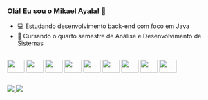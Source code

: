 ### Olá! Eu sou o Mikael Ayala! 👋

- 💻 Estudando desenvolvimento back-end com foco em Java
- 📒 Cursando o quarto semestre de Análise e Desenvolvimento de Sistemas

##

<div style="display: inline-block">
  <img align="center" src="https://cdn.jsdelivr.net/gh/devicons/devicon/icons/java/java-original.svg" height="30" width="40" />
  <img align="center" src="https://cdn.jsdelivr.net/gh/devicons/devicon/icons/spring/spring-original.svg" height="30" width="40" />
  <img align="center" src="https://cdn.jsdelivr.net/gh/devicons/devicon/icons/oracle/oracle-original.svg" height="30" width="40" />
  <img align="center" src="https://cdn.jsdelivr.net/gh/devicons/devicon/icons/html5/html5-original.svg" height="30" width="40" />
  <img align="center" src="https://cdn.jsdelivr.net/gh/devicons/devicon/icons/css3/css3-original.svg" height="30" width="40" />
  <img align="center" src="https://cdn.jsdelivr.net/gh/devicons/devicon/icons/sass/sass-original.svg" height="30" width="40" />
  <img align="center" src="https://cdn.jsdelivr.net/gh/devicons/devicon/icons/javascript/javascript-original.svg" height="30" width="40" />
  <img align="center" src="https://cdn.jsdelivr.net/gh/devicons/devicon/icons/typescript/typescript-original.svg" height="30" width="40" />
  <img align="center" src="https://cdn.jsdelivr.net/gh/devicons/devicon/icons/react/react-original.svg" height="30" width="40" />
</div>

##

<div>
  <a href="mailto:mikael.ayala.santos@gmail.com" target="_blank">
    <img src="https://img.shields.io/badge/Gmail-D14836?style=for-the-badge&logo=gmail&logoColor=white">
  </a>
  <a href="https://www.linkedin.com/in/mikael-ayala/" target="_blank">
    <img src="https://img.shields.io/badge/LinkedIn-0077B5?style=for-the-badge&logo=linkedin&logoColor=white">
  </a>
</div>
